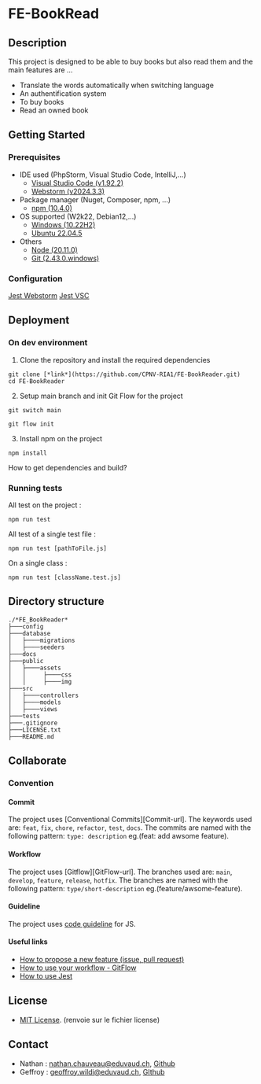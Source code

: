 # FE-BookRead

## Description

This project is designed to be able to buy books but also read them and the main features are ...

- Translate the words automatically when switching language 
- An authentification system
- To buy books
- Read an owned book

## Getting Started

### Prerequisites

- IDE used (PhpStorm, Visual Studio Code, IntelliJ,...)
  - [Visual Studio Code (v1.92.2)](https://code.visualstudio.com/updates/v1_92)
  - [Webstorm (v2024.3.3)](https://www.jetbrains.com/webstorm/download/other.html)
- Package manager (Nuget, Composer, npm, ...)
  - [npm (10.4.0)](https://www.npmjs.com/package/npm/v/10.4.0)
- OS supported (W2k22, Debian12,...)
  - [Windows (10.22H2)](https://www.microsoft.com/fr-fr/software-download/windows10%20)
  - [Ubuntu 22.04.5](https://fridge.ubuntu.com/2024/09/13/ubuntu-22-04-5-lts-released/)
- Others
  - [Node (20.11.0)](https://nodejs.org/en/download)
  - [Git (2.43.0.windows)](https://git-scm.com)

### Configuration
[Jest Webstorm](https://www.jetbrains.com/help/webstorm/running-unit-tests-on-jest.html#ws_jest_snapshot_testing)
[Jest VSC](https://marketplace.visualstudio.com/items?itemName=Orta.vscode-jest)

## Deployment

### On dev environment

1. Clone the repository and install the required dependencies

```shell
git clone [*link*](https://github.com/CPNV-RIA1/FE-BookReader.git)
cd FE-BookReader
```

2. Setup main branch and init Git Flow for the project

```shell
git switch main

git flow init
```

3. Install npm on the project
```shell
npm install
```

How to get dependencies and build?

### Running tests

All test on the project :
```shell
npm run test
```

All test of a single test file :
```shell
npm run test [pathToFile.js]
```
On a single class :
```shell
npm run test [className.test.js]
```

## Directory structure

```shell
./*FE_BookReader*
├───config
├───database
│   ├────migrations
│   ├────seeders
├───docs
├───public
│   ├────assets
│   │     ├────css
│   │     ├────img
├───src
│   ├────controllers
│   ├────models
│   ├────views
├───tests
├───.gitignore
├───LICENSE.txt
├───README.md
```

## Collaborate
### Convention

#### Commit

The project uses [Conventional Commits][Commit-url]. The keywords used are: `feat`, `fix`, `chore`, `refactor`, `test`, `docs`. The commits are named with the following pattern: `type: description` eg.(feat: add awsome feature).

#### Workflow

The project uses [Gitflow][GitFlow-url]. The branches used are: `main`, `develop`, `feature`, `release`, `hotfix`. The branches are named with the following pattern: `type/short-description` eg.(feature/awsome-feature).

#### Guideline
The project uses [code guideline](https://developer.mozilla.org/fr/docs/MDN/Guidelines/Code_guidelines/JavaScript) for JS. 

#### Useful links
  + [How to propose a new feature (issue, pull request)](https://github.com/CPNV-ES/maw11-jdn/issues/new/choose)
  + [How to use your workflow - GitFlow](https://nvie.com/posts/a-successful-git-branching-model/)
  + [How to use Jest](https://jestjs.io/docs/getting-started)
    
## License

- [MIT License](https://docs.github.com/en/repositories/managing-your-repositorys-settings-and-features/customizing-your-repository/licensing-a-repository). (renvoie sur le fichier license)

## Contact

- Nathan : [nathan.chauveau@eduvaud.ch](mailto:nathan.chauveau@eduvaud.ch), [Github](https://github.com/NathanChauveau)
- Geffroy : [geoffroy.wildi@eduvaud.ch](mailto:geoffroy.wildi@eduvaud.ch), [GIthub](https://github.com/Wildigg)
